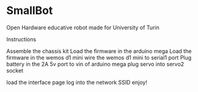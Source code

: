 # SmallBot
Open Hardware educative robot made for University of Turin

Instructions

Assemble the chassis kit
Load the firmware in the arduino mega
Load the firmware in the wemos d1 mini
wire the wemos d1 mini to serial1 port
Plug battery in the 2A 5v port to vin of arduino mega
plug servo into servo2 socket

load the interface page
log into the network SSID
enjoy!
